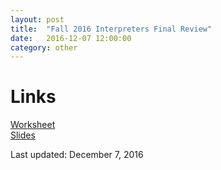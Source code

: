 ```yaml
---
layout: post
title:  "Fall 2016 Interpreters Final Review"
date:   2016-12-07 12:00:00
category: other
---
```


# Links  
[Worksheet](https://docs.google.com/document/d/1-5KnTJsqBL6TCQjiVsv2sUyiegLs9IqSlWzQEMdde_Q/edit?usp=sharing)  
[Slides](https://docs.google.com/presentation/d/1dyJZ6U95z-2FH1jXN_njnH1_i9b5hYjryXskZoXGruY/edit?usp=sharing)  
<!-- [Solutions](https://docs.google.com/document/d/10egKd_p6wc-TnpexuDKBJSbrTwCDhHzqU6j-yqztw2U/edit?usp=sharing)   -->

Last updated: December 7, 2016
